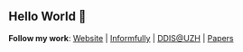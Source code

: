 ## Hello World 👋

**Follow my work**: [Website](https://informfully.ch/) | [Informfully](https://github.com/orgs/Informfully/repositories) | [DDIS@UZH](https://www.ifi.uzh.ch/en/ddis/people/heitz.html) | [Papers](https://scholar.google.com/citations?user=fgcsrbQAAAAJ)

<!--
**lucienheitz/lucienheitz** is a ✨ _special_ ✨ repository because its `README.md` (this file) appears on your GitHub profile.

Here are some ideas to get you started:

- 🔭 I’m currently working on ...
- 🌱 I’m currently learning ...
- 👯 I’m looking to collaborate on ...
- 🤔 I’m looking for help with ...
- 💬 Ask me about ...
- 📫 How to reach me: ...
- 😄 Pronouns: ...
- ⚡ Fun fact: ...
-->
